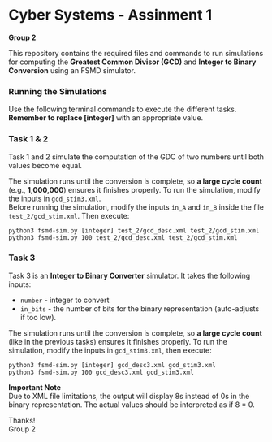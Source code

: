 
# Cyber Systems - Assinment 1
**Group 2**


This repository contains the required files and commands to run simulations for computing the **Greatest Common Divisor (GCD)** and **Integer to Binary Conversion** using an FSMD simulator.


### Running the Simulations
Use the following terminal commands to execute the different tasks.  
**Remember to replace [integer]** with an appropriate value.

### Task 1 & 2
Task 1 and 2 simulate the computation of the GDC of two numbers until both values become equal.


The simulation runs until the conversion is complete, so **a large cycle count** (e.g., **1,000,000**) ensures it finishes properly. To run the simulation, modify the inputs in `gcd_stim3.xml`.  
Before running the simulation, modify the inputs `in_A` and `in_B` inside the file `test_2/gcd_stim.xml`. Then execute:


```python3 fsmd-sim.py [integer] test_2/gcd_desc.xml test_2/gcd_stim.xml```
```python3 fsmd-sim.py 100 test_2/gcd_desc.xml test_2/gcd_stim.xml```


### Task 3
Task 3 is an **Integer to Binary Converter** simulator. It takes the following inputs:
- `number` - integer to convert
- `in_bits` - the number of bits for the binary representation (auto-adjusts if too low).

The simulation runs until the conversion is complete, so **a large cycle count** (like in the previous tasks) ensures it finishes properly. To run the simulation, modify the inputs in `gcd_stim3.xml`, then execute:

```python3 fsmd-sim.py [integer] gcd_desc3.xml gcd_stim3.xml```  
```python3 fsmd-sim.py 100 gcd_desc3.xml gcd_stim3.xml```

**Important Note**  
Due to XML file limitations, the output will display 8s instead of 0s in the binary representation. The actual values should be interpreted as if 8 = 0.



Thanks!  
Group 2